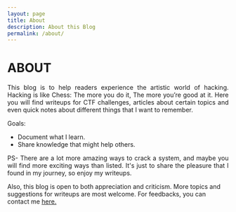 ```yaml
---
layout: page
title: About
description: About this Blog
permalink: /about/
---
```


<h1>ABOUT</h1>
<p align="justify">
This blog is to help readers experience the artistic world of hacking. Hacking is like Chess: The more you do it, The more you’re good at it. Here you will find writeups for CTF challenges, articles about certain topics and even quick notes about different things that I want to remember.</p>

Goals:
- Document what I learn.
- Share knowledge that might help others.
<p align="justify">
PS- There are a lot more amazing ways to crack a system, and maybe you will find more exciting ways than listed. It's just to share the pleasure that I found in my journey, so enjoy my writeups.</p>

<p algin="justify">
Also, this blog is open to both appreciation and criticism. More topics and suggestions for writeups are most welcome. For feedbacks, you can contact me <a href="/contact">here.</a></p>